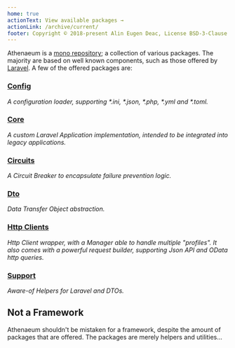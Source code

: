 ```yaml
---
home: true
actionText: View available packages →
actionLink: /archive/current/
footer: Copyright © 2018-present Alin Eugen Deac, License BSD-3-Clause
---
```


Athenaeum is a [mono repository](https://en.wikipedia.org/wiki/Monorepo); a collection of various packages. 
The majority are based on well known components, such as those offered by [Laravel](https://laravel.com/).
A few of the offered packages are:

### [Config](archive/current/config)

_A configuration loader, supporting *.ini, *.json, *.php, *.yml and *.toml._

### [Core](archive/current/core)

_A custom Laravel Application implementation, intended to be integrated into legacy applications._

### [Circuits](archive/current/circuits)

_A Circuit Breaker to encapsulate failure prevention logic._

### [Dto](archive/current/dto)

_Data Transfer Object abstraction._

### [Http Clients](archive/current/http/clients) 

_Http Client wrapper, with a Manager able to handle multiple "profiles". It also comes with a powerful request builder, supporting Json API and OData http queries._

### [Support](archive/current/support) 

_Aware-of Helpers for Laravel and DTOs._

## Not a Framework

Athenaeum shouldn't be mistaken for a framework, despite the amount of packages that are offered.
The packages are merely helpers and utilities...

